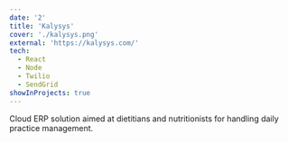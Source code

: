 ```yaml
---
date: '2'
title: 'Kalysys'
cover: './kalysys.png'
external: 'https://kalysys.com/'
tech:
  - React
  - Node
  - Twilio
  - SendGrid
showInProjects: true
---
```


Cloud ERP solution aimed at dietitians and nutritionists for handling daily practice
management.
